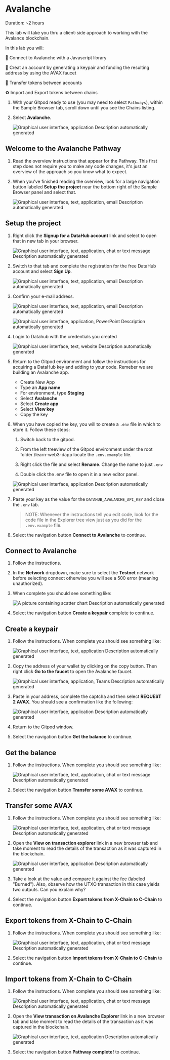 # Avalanche

Duration: ~2 hours

This lab will take you thru a client-side approach to working with the Avalance blockchain.

In this lab you will:

🔌 Connect to Avalanche with a Javascript library

🏦 Creat an account by generating a keypair and funding the resulting address by using the AVAX faucet

💸 Transfer tokens between accounts

♻️ Import and Export tokens between chains

1. With your Gitpod ready to use (you may need to select `Pathways`), within the Sample Browser tab, scroll down until you see the Chains listing.

2. Select **Avalanche**.

    ![Graphical user interface, application Description automatically generated](./images/media/image9.png)

## Welcome to the Avalanche Pathway

1. Read the overview instructions that appear for the Pathway. This first step does not require you to make any code changes, it's just an overview of the approach so you know what to expect.

2. When you've finished reading the overview, look for a large navigation button labeled **Setup the project** near the bottom right of the Sample Browser panel and select that.

    ![Graphical user interface, text, application, email Description automatically generated](./images/media/image31.png)

## Setup the project

1. Right click the **Signup for a DataHub account** link and select to open that in new tab in your browser.

    ![Graphical user interface, text, application, chat or text message Description automatically generated](./images/media/image11.png)

2. Switch to that tab and complete the registration for the free DataHub account and select **Sign Up**.

    ![Graphical user interface, text, application, email Description automatically generated](./images/media/image12.png)

3. Confirm your e-mail address.

    ![Graphical user interface, text, application, email Description automatically generated](./images/media/image13.png)

    ![Graphical user interface, application, PowerPoint Description automatically generated](./images/media/image14.png)

4. Login to Datahub with the credentials you created

    ![Graphical user interface, text, website Description automatically generated](./images/media/image15.png)

5. Return to the Gitpod environment and follow the instructions for acquiring a DataHub key and adding to your code. Remeber we are building an Avalanche app.

    - Create New App
    - Type an **App name**
    - For environment, type **Staging**
    - Select **Avalanche**
    - Select **Create app**
    - Select **View key**
    - Copy the key

6. When you have copied the key, you will to create a `.env` file in which to store it. Follow these steps:

   1. Switch back to the gitpod.

   2. From the left treeview of the Gitpod environment under the root folder /learn-web3-dapp locate the `.env.example` file.

   3. Right click the file and select **Rename**. Change the name to just `.env`

   4. Double click the .env file to open it in a new editor panel.

    ![Graphical user interface, application Description automatically generated](./images/media/image16.png)

7. Paste your key as the value for the `DATAHUB_AVALANCHE_API_KEY` and close the `.env` tab.

    > NOTE: Whenever the instructions tell you edit code, look for the code file in the Explorer tree view just as you did for the `.env.example` file.

8. Select the navigation button **Connect to Avalanche** to continue.

## Connect to Avalanche

1. Follow the instructions.

2. In the **Network** dropdown, make sure to select the **Testnet** network before selecting connect otherwise you will see a 500 error (meaning unauthorized).

3. When complete you should see something like:

    ![A picture containing scatter chart Description automatically generated](./images/media/image32.png)

4. Select the navigation button **Create a keypair** complete to continue.

## Create a keypair

1. Follow the instructions. When complete you should see something like:

    ![Graphical user interface, text, application Description automatically generated](./images/media/image33.png)

2. Copy the address of your wallet by clicking on the copy button. Then right click **Go to the faucet** to open the Avalanche faucet.

    ![Graphical user interface, application, Teams Description automatically generated](./images/media/image34.png)

3. Paste in your address, complete the captcha and then select **REQUEST 2 AVAX**. You should see a confirmation like the following:

    ![Graphical user interface, application Description automatically generated](./images/media/image35.png)

4. Return to the Gitpod window.

5. Select the navigation button **Get the balance** to continue.

## Get the balance

1. Follow the instructions. When complete you should see something like:

    ![Graphical user interface, text, application, chat or text message Description automatically generated](./images/media/image36.png)

2. Select the navigation button **Transfer some AVAX** to continue.

## Transfer some AVAX

1. Follow the instructions. When complete you should see something like:

    ![Graphical user interface, text, application, chat or text message Description automatically generated](./images/media/image37.png)

2. Open the **View on transaction explorer** link in a new browser tab and take moment to read the details of the transaction as it was captured in the blockchain.

    ![Graphical user interface, application Description automatically generated](./images/media/image38.png)

3. Take a look at the value and compare it against the fee (labeled "Burned"). Also, observe how the UTXO transaction in this case yields
two outputs. Can you explain why?

4. Select the navigation button **Export tokens from X-Chain to C-Chain** to continue.

## Export tokens from X-Chain to C-Chain

1. Follow the instructions. When complete you should see something like:

    ![Graphical user interface, text, application, chat or text message Description automatically generated](./images/media/image39.png)

2. Select the navigation button **Import tokens from X-Chain to C-Chain** to continue.

## Import tokens from X-Chain to C-Chain

1. Follow the instructions. When complete you should see something like:

    ![Graphical user interface, text, application, chat or text message Description automatically generated](./images/media/image40.png)

2. Open the **View transaction on Avalanche Explorer** link in a new browser tab and take moment to read the details of the transaction as it was captured in the blockchain.

    ![Graphical user interface, text, application Description automatically generated](./images/media/image41.png)

3. Select the navigation button **Pathway complete!** to continue.
